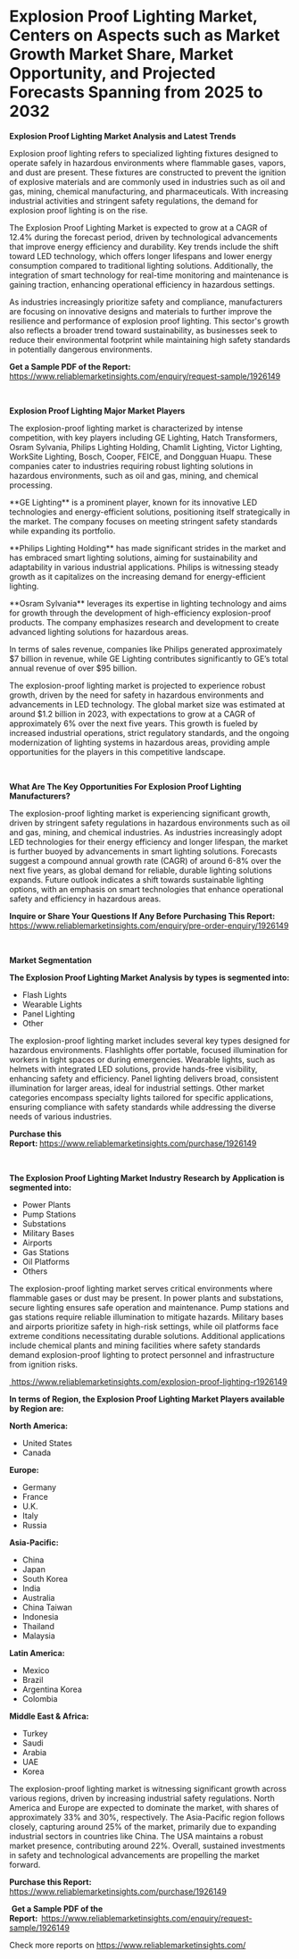 <p><h1>Explosion Proof Lighting Market, Centers on Aspects such as Market Growth Market Share, Market Opportunity, and Projected Forecasts Spanning from 2025 to 2032</h1></p><p><strong>Explosion Proof Lighting Market Analysis and Latest Trends</strong></p>
<p><p>Explosion proof lighting refers to specialized lighting fixtures designed to operate safely in hazardous environments where flammable gases, vapors, and dust are present. These fixtures are constructed to prevent the ignition of explosive materials and are commonly used in industries such as oil and gas, mining, chemical manufacturing, and pharmaceuticals. With increasing industrial activities and stringent safety regulations, the demand for explosion proof lighting is on the rise.</p><p>The Explosion Proof Lighting Market is expected to grow at a CAGR of 12.4% during the forecast period, driven by technological advancements that improve energy efficiency and durability. Key trends include the shift toward LED technology, which offers longer lifespans and lower energy consumption compared to traditional lighting solutions. Additionally, the integration of smart technology for real-time monitoring and maintenance is gaining traction, enhancing operational efficiency in hazardous settings.</p><p>As industries increasingly prioritize safety and compliance, manufacturers are focusing on innovative designs and materials to further improve the resilience and performance of explosion proof lighting. This sector's growth also reflects a broader trend toward sustainability, as businesses seek to reduce their environmental footprint while maintaining high safety standards in potentially dangerous environments.</p></p>
<p><strong>Get a Sample PDF of the Report:&nbsp;</strong> <a href="https://www.reliablemarketinsights.com/enquiry/request-sample/1926149?utm_campaign=2182&utm_medium=2&utm_source=Github&utm_content=ia&utm_term=13022025&utm_id=explosion-proof-lighting">https://www.reliablemarketinsights.com/enquiry/request-sample/1926149</a></p>
<p>&nbsp;</p>
<p><strong>Explosion Proof Lighting Major Market Players</strong></p>
<p><p>The explosion-proof lighting market is characterized by intense competition, with key players including GE Lighting, Hatch Transformers, Osram Sylvania, Philips Lighting Holding, Chamlit Lighting, Victor Lighting, WorkSite Lighting, Bosch, Cooper, FEICE, and Dongguan Huapu. These companies cater to industries requiring robust lighting solutions in hazardous environments, such as oil and gas, mining, and chemical processing.</p><p>**GE Lighting** is a prominent player, known for its innovative LED technologies and energy-efficient solutions, positioning itself strategically in the market. The company focuses on meeting stringent safety standards while expanding its portfolio. </p><p>**Philips Lighting Holding** has made significant strides in the market and has embraced smart lighting solutions, aiming for sustainability and adaptability in various industrial applications. Philips is witnessing steady growth as it capitalizes on the increasing demand for energy-efficient lighting.</p><p>**Osram Sylvania** leverages its expertise in lighting technology and aims for growth through the development of high-efficiency explosion-proof products. The company emphasizes research and development to create advanced lighting solutions for hazardous areas.</p><p>In terms of sales revenue, companies like Philips generated approximately $7 billion in revenue, while GE Lighting contributes significantly to GE’s total annual revenue of over $95 billion. </p><p>The explosion-proof lighting market is projected to experience robust growth, driven by the need for safety in hazardous environments and advancements in LED technology. The global market size was estimated at around $1.2 billion in 2023, with expectations to grow at a CAGR of approximately 6% over the next five years. This growth is fueled by increased industrial operations, strict regulatory standards, and the ongoing modernization of lighting systems in hazardous areas, providing ample opportunities for the players in this competitive landscape.</p></p>
<p>&nbsp;</p>
<p><strong>What Are The Key Opportunities For Explosion Proof Lighting Manufacturers?</strong></p>
<p><p>The explosion-proof lighting market is experiencing significant growth, driven by stringent safety regulations in hazardous environments such as oil and gas, mining, and chemical industries. As industries increasingly adopt LED technologies for their energy efficiency and longer lifespan, the market is further buoyed by advancements in smart lighting solutions. Forecasts suggest a compound annual growth rate (CAGR) of around 6-8% over the next five years, as global demand for reliable, durable lighting solutions expands. Future outlook indicates a shift towards sustainable lighting options, with an emphasis on smart technologies that enhance operational safety and efficiency in hazardous areas.</p></p>
<p><strong>Inquire or Share Your Questions If Any Before Purchasing This Report:</strong> <a href="https://www.reliablemarketinsights.com/enquiry/pre-order-enquiry/1926149?utm_campaign=2182&utm_medium=2&utm_source=Github&utm_content=ia&utm_term=13022025&utm_id=explosion-proof-lighting">https://www.reliablemarketinsights.com/enquiry/pre-order-enquiry/1926149</a></p>
<p>&nbsp;</p>
<p><strong>Market Segmentation</strong></p>
<p><strong>The Explosion Proof Lighting Market Analysis by types is segmented into:</strong></p>
<p><ul><li>Flash Lights</li><li>Wearable Lights</li><li>Panel Lighting</li><li>Other</li></ul></p>
<p><p>The explosion-proof lighting market includes several key types designed for hazardous environments. Flashlights offer portable, focused illumination for workers in tight spaces or during emergencies. Wearable lights, such as helmets with integrated LED solutions, provide hands-free visibility, enhancing safety and efficiency. Panel lighting delivers broad, consistent illumination for larger areas, ideal for industrial settings. Other market categories encompass specialty lights tailored for specific applications, ensuring compliance with safety standards while addressing the diverse needs of various industries.</p></p>
<p><strong>Purchase this Report:&nbsp;</strong><a href="https://www.reliablemarketinsights.com/purchase/1926149?utm_campaign=2182&utm_medium=2&utm_source=Github&utm_content=ia&utm_term=13022025&utm_id=explosion-proof-lighting">https://www.reliablemarketinsights.com/purchase/1926149</a></p>
<p>&nbsp;</p>
<p><strong>The Explosion Proof Lighting Market Industry Research by Application is segmented into:</strong></p>
<p><ul><li>Power Plants</li><li>Pump Stations</li><li>Substations</li><li>Military Bases</li><li>Airports</li><li>Gas Stations</li><li>Oil Platforms</li><li>Others</li></ul></p>
<p><p>The explosion-proof lighting market serves critical environments where flammable gases or dust may be present. In power plants and substations, secure lighting ensures safe operation and maintenance. Pump stations and gas stations require reliable illumination to mitigate hazards. Military bases and airports prioritize safety in high-risk settings, while oil platforms face extreme conditions necessitating durable solutions. Additional applications include chemical plants and mining facilities where safety standards demand explosion-proof lighting to protect personnel and infrastructure from ignition risks.</p></p>
<p><a href="https://www.reliablemarketinsights.com/explosion-proof-lighting-r1926149?utm_campaign=2182&utm_medium=2&utm_source=Github&utm_content=ia&utm_term=13022025&utm_id=explosion-proof-lighting">&nbsp;https://www.reliablemarketinsights.com/explosion-proof-lighting-r1926149</a></p>
<p><strong>In terms of Region, the Explosion Proof Lighting Market Players available by Region are:</strong></p>
<p>
    <p> <strong> North America: </strong>
        <ul>
            <li>United States</li>
            <li>Canada</li>
        </ul>
        </p> 
    <p> <strong> Europe: </strong>
        <ul>
            <li>Germany</li>
            <li>France</li>
            <li>U.K.</li>
            <li>Italy</li>
            <li>Russia</li>
        </ul>
        </p> 
    <p> <strong> Asia-Pacific: </strong>
        <ul>
            <li>China</li>
            <li>Japan</li>
            <li>South Korea</li>
            <li>India</li>
            <li>Australia</li>
            <li>China Taiwan</li>
            <li>Indonesia</li>
            <li>Thailand</li>
            <li>Malaysia</li>
        </ul>
        </p> 
    <p> <strong> Latin America: </strong>
        <ul>
            <li>Mexico</li>
            <li>Brazil</li>
            <li>Argentina Korea</li>
            <li>Colombia</li>
        </ul>
        </p> 
    <p> <strong> Middle East & Africa: </strong>
        <ul>
            <li>Turkey</li>
            <li>Saudi</li>
            <li>Arabia</li>
            <li>UAE</li>
            <li>Korea</li>
        </ul>
    </p>
    </p>
<p><p>The explosion-proof lighting market is witnessing significant growth across various regions, driven by increasing industrial safety regulations. North America and Europe are expected to dominate the market, with shares of approximately 33% and 30%, respectively. The Asia-Pacific region follows closely, capturing around 25% of the market, primarily due to expanding industrial sectors in countries like China. The USA maintains a robust market presence, contributing around 22%. Overall, sustained investments in safety and technological advancements are propelling the market forward.</p></p>
<p><strong>Purchase this Report: </strong><a href="https://www.reliablemarketinsights.com/purchase/1926149?utm_campaign=2182&utm_medium=2&utm_source=Github&utm_content=ia&utm_term=13022025&utm_id=explosion-proof-lighting">https://www.reliablemarketinsights.com/purchase/1926149</a></p>
<p>&nbsp;<strong>Get a Sample PDF of the Report:&nbsp;&nbsp;</strong><a href="https://www.reliablemarketinsights.com/enquiry/request-sample/1926149?utm_campaign=2182&utm_medium=2&utm_source=Github&utm_content=ia&utm_term=13022025&utm_id=explosion-proof-lighting">https://www.reliablemarketinsights.com/enquiry/request-sample/1926149</a></p>
<p><strong></strong></p>
<p>Check more reports on <a href="https://www.reliablemarketinsights.com/?utm_campaign=2182&utm_medium=2&utm_source=Github&utm_content=ia&utm_term=13022025&utm_id=explosion-proof-lighting">https://www.reliablemarketinsights.com/</a></p>